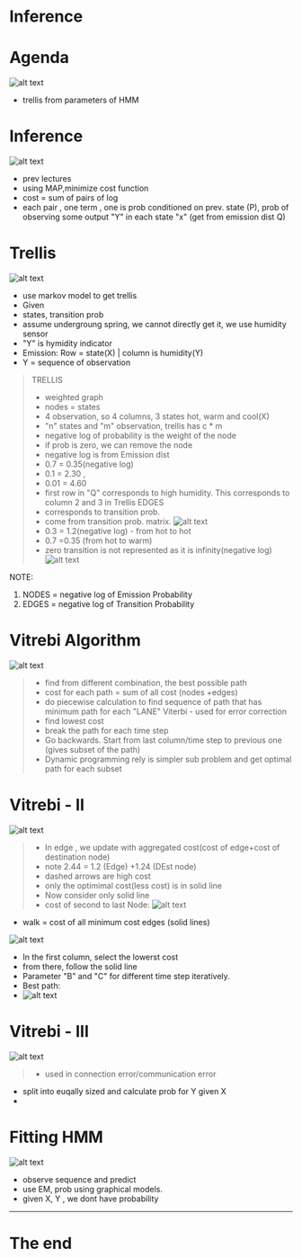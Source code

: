 # Inference

# Agenda
![alt text](image-28.png)
- trellis from parameters of HMM

# Inference
![alt text](image-29.png)
- prev lectures
- using MAP,minimize cost function
- cost = sum of pairs of log
- each pair , one term , one is prob conditioned on prev. state (P), prob of observing some output "Y" in each state "x" (get from emission dist Q)

# Trellis
![alt text](image-30.png)
- use markov model to get trellis
- Given
- states, transition prob
- assume undergroung spring, we cannot directly get it, we use humidity sensor 
- "Y" is hymidity indicator
- Emission: Row = state(X) | column is humidity(Y)
- Y = sequence of observation

> TRELLIS
> -  weighted graph
> - nodes = states 
> - 4 observation, so 4 columns, 3 states hot, warm and cool(X)
> - "n" states and "m" observation, trellis has c * m
> - negative log of probability is the weight of the node
> - if prob is zero, we can remove the node
> - negative log is from Emission dist
> - 0.7 = 0.35(negative log)
> - 0.1 = 2.30 , 
> - 0.01 = 4.60
> - first row in "Q" corresponds to high humidity. This corresponds to column 2 and 3 in Trellis
> EDGES
> - corresponds to transition prob.
> - come from transition prob. matrix.
> ![alt text](image-35.png)
> -  0.3 = 1.2(negative log) - from hot to hot
> - 0.7 =0.35 (from hot to warm)
> - zero transition is not represented as it is infinity(negative log)
![alt text](image-36.png)

NOTE:
1. NODES = negative log of Emission Probability
2. EDGES = negative log of Transition Probability


# Vitrebi Algorithm
![alt text](image-31.png)

> - find from different combination, the best possible path
> - cost for each path = sum of all cost (nodes +edges)
> - do piecewise calculation to find sequence of path that has minimum path for each "LANE"
> Viterbi - used for error correction
> - find lowest cost
> - break the path for each time step
> - Go backwards. Start from last column/time step to previous one (gives subset of the path)
> - Dynamic programming rely is simpler sub problem and get optimal path for each subset
> 

# Vitrebi - II
![alt text](image-32.png)

> - In edge , we update with aggregated cost(cost of edge+cost of destination node)
> - note 2.44 = 1.2 (Edge) +1.24 (DEst node)
> - dashed arrows are high cost
> - only the optimimal cost(less cost) is in solid line
> - Now consider only solid line
> - cost of second to last Node:
![alt text](image-37.png)

- walk = cost of all minimum cost edges (solid lines)

![alt text](image-38.png)

- In the first column, select the lowerst cost 
- from there, follow the solid line
- Parameter "B" and "C" for different time step iteratively.
- Best path:
- ![alt text](image-39.png)

# Vitrebi - III
![alt text](image-33.png)
>- used in connection error/communication error
- split into euqally sized and calculate prob for Y given X
- 


# Fitting HMM
![alt text](image-34.png)

- observe sequence and predict
- use EM, prob using graphical models.
- given X, Y , we dont have probability

---
# The end